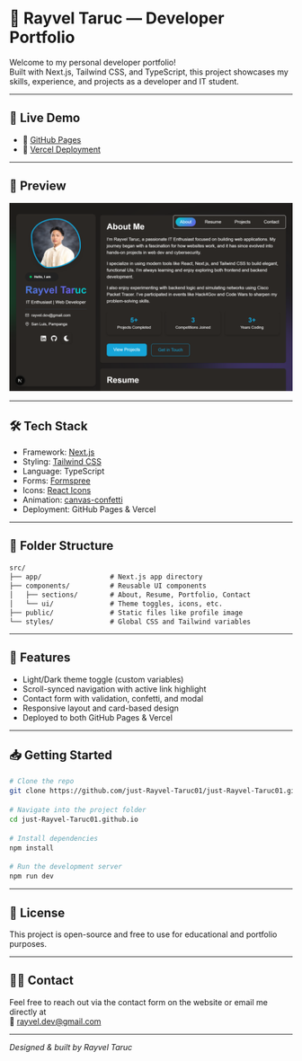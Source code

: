 # 💼 Rayvel Taruc — Developer Portfolio

Welcome to my personal developer portfolio!  
Built with Next.js, Tailwind CSS, and TypeScript, this project showcases my skills, experience, and projects as a developer and IT student.

---

## 🚀 Live Demo

- 🔗 [GitHub Pages](https://just-rayvel-taruc01.github.io/)
- 🔗 [Vercel Deployment](https://just-rayvel-taruc01-github-io.vercel.app/)

---

## 📸 Preview

![Portfolio Screenshot](./public/preview.jpg) <!-- Replace with your actual screenshot if available -->

---

## 🛠 Tech Stack

- Framework: [Next.js](https://nextjs.org/)
- Styling: [Tailwind CSS](https://tailwindcss.com/)
- Language: TypeScript
- Forms: [Formspree](https://formspree.io/)
- Icons: [React Icons](https://react-icons.github.io/react-icons/)
- Animation: [canvas-confetti](https://www.npmjs.com/package/canvas-confetti)
- Deployment: GitHub Pages & Vercel

---

## 📂 Folder Structure

```
src/
├── app/                 # Next.js app directory
├── components/          # Reusable UI components
│   ├── sections/        # About, Resume, Portfolio, Contact
│   └── ui/              # Theme toggles, icons, etc.
├── public/              # Static files like profile image
└── styles/              # Global CSS and Tailwind variables
```

---

## 🧪 Features

- Light/Dark theme toggle (custom variables)
- Scroll-synced navigation with active link highlight
- Contact form with validation, confetti, and modal
- Responsive layout and card-based design
- Deployed to both GitHub Pages & Vercel

---

## 📥 Getting Started

```bash
# Clone the repo
git clone https://github.com/just-Rayvel-Taruc01/just-Rayvel-Taruc01.github.io.git

# Navigate into the project folder
cd just-Rayvel-Taruc01.github.io

# Install dependencies
npm install

# Run the development server
npm run dev
```

---

## 📄 License

This project is open-source and free to use for educational and portfolio purposes.

---

## 🙋‍♂️ Contact

Feel free to reach out via the contact form on the website or email me directly at  
📧 rayvel.dev@gmail.com

---

_Designed & built by Rayvel Taruc_

